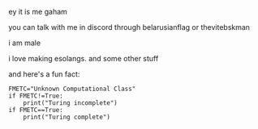 ey it is me gaham

you can talk with me in discord through belarusianflag or thevitebskman

i am male

i love making esolangs. and some other stuff

and here's a fun fact:
```
FMETC="Unknown Computational Class"
if FMETC!=True:
    print("Turing incomplete")
if FMETC==True:
    print("Turing complete")
```
